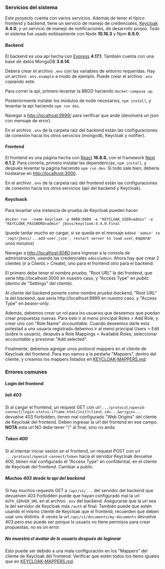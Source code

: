 ### Servicios del sistema
Este proyecto cuenta con varios servicios. Además de tener el típico frontend y backend, tiene un servicio de manejo de credenciales, [Keycloak](https://www.keycloak.org/) **4.4.0**, y un servicio de manejo de notificaciones, de desarrollo propio. Todo el sistema fue usado exitósamente con Node **10.16.3** y Npm **6.9.0**.

#### Backend
El backend es una api hecha con [Express](https://expressjs.com/) **4.17.1**. También cuenta con una base de datos MongoDB **3.6.14**.

Deberá crear el archivo `.env` con las variables de entorno requeridas. Hay un archivo `.env.example` a modo de ejemplo. Puede crear el archivo `.env` copiando este.

Para correr la api, primero levantar la BBDD haciendo `docker-compose up`.

Posteriormente instalar los módulos de node necesarios, `npm install`, y levantar la api haciendo `npm run dev`.

Navegar a [http://localhost:9999/](http://localhost:9999/) para verificar que ande (devolverá un json con mensaje de error).

En el archivo `.env` de la carpeta raíz del backend están las configuraciones de conexión hacia los otros servicios (mongodb, Keycloak y notifier).

#### Frontend
El frontend es una página hecha con [React](https://reactjs.org/) **16.8.6**, con el framework [Next](https://nextjs.org/) **6.1.2**. Para correrla, primero instalar las dependencias, `npm install`, y después levantar la página haciendo `npm run dev`. Si todo sale bien, debería hostearse en [http://localhost:3000](http://localhost:3000).

En el archivo `.env` de la carpeta raíz del frontend están las configuraciones de conexión hacia los otros servicios (api del backend y Keycloak).

#### Keycloack
Para levantar una instancia de prueba de Keycloak pueden hacer:

`docker run --name keycloak -p 8080:8080 -e "KEYCLOAK_USER=admin" -e "KEYCLOAK_PASSWORD=admin" jboss/keycloak:4.4.0.Final`

(puede tardar mucho en cargar, si se queda en el mensaje `Added 'admin' to '/opt/jboss/...add-user.json', restart server to load user`, esperar unos minutos)

Navegar a [http://localhost:8080](http://localhost:8080) para ingresar a la consola de administración, usando las credenciales `admin`/`admin`. Ahora hay que crear 2 clientes (ir a Clients > Create), uno para el frontend otro para el backend:

El primero debe tener el nombre *prueba*, "Root URL" la del frontend, que sería http://localhost:3000 en nuestro caso, y "Access Type" en *public* (dentro de "Settings" del cliente).

Al cliente del backend ponerle como nombre *prueba-backend*, "Root URL" la del backend, que sería http://localhost:9999 en nuestro caso, y "Access Type" en *bearer-only*.

Además, debemos crear un rol para lxs usuarixs que deseemos que puedan crear propuestas nuevas. Para esto ir al menú principal Roles > Add Role, y crear uno con "Role Name" *accountable*. Cuando deseemos darle esta potestad a unx usuarix registradx debemos ir al menú principal Users > Edit (sobre lx usuarix), después a Role Mappings > Available Roles, seleccionar *accountable* y presionar "Add selected".

Finalmente, debemos agregar unos protocol mappers en el cliente de Keycloak del frontend. Para eso vamos a la pestaña "Mappers", dentro del cliente, y creamos los mappers listados en [KEYCLOAK-MAPPERS.md](KEYCLOAK-MAPPERS.md).

### Errores comunes
#### Login del frontend
##### Init 403
Si al cargar el frontend, un request GET con url `.../protocol/openid-connect/login-status-iframe.html/init?client_id=...&origin=...` devuelve 403 Forbidden, tienen mal configurado "Web Origins" del cliente de Keycloak del frontend. Deben ingresar la url del frontend en ese campo. **NOTA** esta url NO debe tener "/" al final, sino no anda.

##### Token 400
Si al intentar iniciar sesión en el frontend, un request POST con url `.../protocol/openid-connect/token` hacia el servidor Keycloak devuelve 400, tienen mal configurado el "Access Type" en confidential, en el cliente de Keycloak del frontend. Cambiar a public.

##### Muchos 403 desde la api del backend
Si hay muchos requests GET a `/api/v1/...` del servidor del backend que devuelven 403 Forbidden puede que hayan configurado mal la url `AUTH_SERVER_URL` en el archivo `.env` del backend. Asegurarse que la url sea la del servidor de Keycloak más `/auth` al final. También puede que estén usando el mismo cliente de Keycloak que el frontend, recuerden que deben usar uno distinto. A veces la url `/api/v1/documents/my-documents` devuelve 403 pero eso puede ser porque lx usuarix no tiene permisos para crear propuestas, no es un error.

##### No muestra el avatar de lx usuarix después de loginear
Esto puede ser debido a una mala configuración en los "Mappers" del cliente de Keycloak del frontend. Verificar que estén todos los ítems iguales que en [KEYCLOAK-MAPPERS.md](KEYCLOAK-MAPPERS.md).

